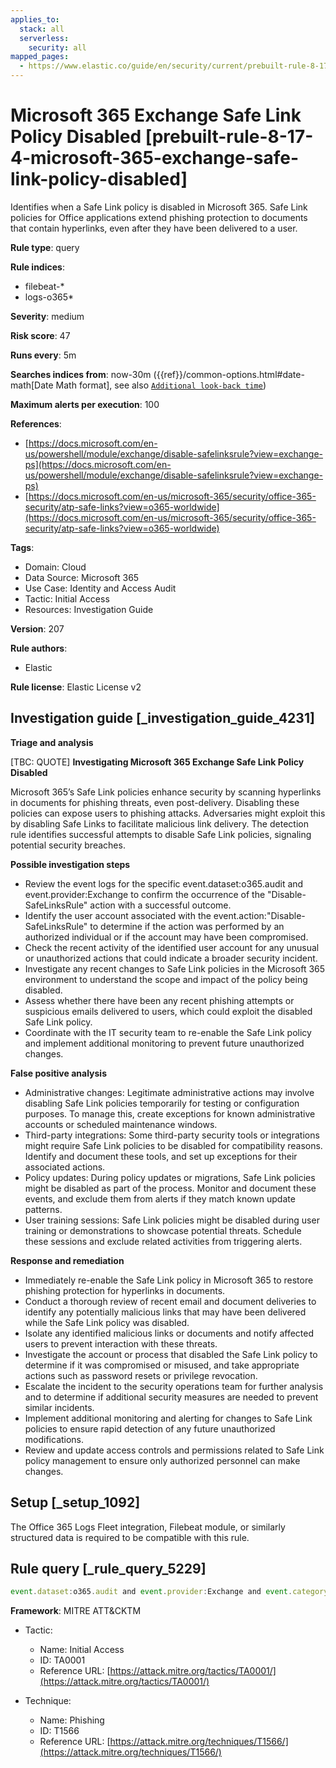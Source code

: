 ```yaml
---
applies_to:
  stack: all
  serverless:
    security: all
mapped_pages:
  - https://www.elastic.co/guide/en/security/current/prebuilt-rule-8-17-4-microsoft-365-exchange-safe-link-policy-disabled.html
---
```


# Microsoft 365 Exchange Safe Link Policy Disabled [prebuilt-rule-8-17-4-microsoft-365-exchange-safe-link-policy-disabled]

Identifies when a Safe Link policy is disabled in Microsoft 365. Safe Link policies for Office applications extend phishing protection to documents that contain hyperlinks, even after they have been delivered to a user.

**Rule type**: query

**Rule indices**:

* filebeat-*
* logs-o365*

**Severity**: medium

**Risk score**: 47

**Runs every**: 5m

**Searches indices from**: now-30m ({{ref}}/common-options.html#date-math[Date Math format], see also [`Additional look-back time`](docs-content://solutions/security/detect-and-alert/create-detection-rule.md#rule-schedule))

**Maximum alerts per execution**: 100

**References**:

* [https://docs.microsoft.com/en-us/powershell/module/exchange/disable-safelinksrule?view=exchange-ps](https://docs.microsoft.com/en-us/powershell/module/exchange/disable-safelinksrule?view=exchange-ps)
* [https://docs.microsoft.com/en-us/microsoft-365/security/office-365-security/atp-safe-links?view=o365-worldwide](https://docs.microsoft.com/en-us/microsoft-365/security/office-365-security/atp-safe-links?view=o365-worldwide)

**Tags**:

* Domain: Cloud
* Data Source: Microsoft 365
* Use Case: Identity and Access Audit
* Tactic: Initial Access
* Resources: Investigation Guide

**Version**: 207

**Rule authors**:

* Elastic

**Rule license**: Elastic License v2

## Investigation guide [_investigation_guide_4231]

**Triage and analysis**

[TBC: QUOTE]
**Investigating Microsoft 365 Exchange Safe Link Policy Disabled**

Microsoft 365’s Safe Link policies enhance security by scanning hyperlinks in documents for phishing threats, even post-delivery. Disabling these policies can expose users to phishing attacks. Adversaries might exploit this by disabling Safe Links to facilitate malicious link delivery. The detection rule identifies successful attempts to disable Safe Link policies, signaling potential security breaches.

**Possible investigation steps**

* Review the event logs for the specific event.dataset:o365.audit and event.provider:Exchange to confirm the occurrence of the "Disable-SafeLinksRule" action with a successful outcome.
* Identify the user account associated with the event.action:"Disable-SafeLinksRule" to determine if the action was performed by an authorized individual or if the account may have been compromised.
* Check the recent activity of the identified user account for any unusual or unauthorized actions that could indicate a broader security incident.
* Investigate any recent changes to Safe Link policies in the Microsoft 365 environment to understand the scope and impact of the policy being disabled.
* Assess whether there have been any recent phishing attempts or suspicious emails delivered to users, which could exploit the disabled Safe Link policy.
* Coordinate with the IT security team to re-enable the Safe Link policy and implement additional monitoring to prevent future unauthorized changes.

**False positive analysis**

* Administrative changes: Legitimate administrative actions may involve disabling Safe Link policies temporarily for testing or configuration purposes. To manage this, create exceptions for known administrative accounts or scheduled maintenance windows.
* Third-party integrations: Some third-party security tools or integrations might require Safe Link policies to be disabled for compatibility reasons. Identify and document these tools, and set up exceptions for their associated actions.
* Policy updates: During policy updates or migrations, Safe Link policies might be disabled as part of the process. Monitor and document these events, and exclude them from alerts if they match known update patterns.
* User training sessions: Safe Link policies might be disabled during user training or demonstrations to showcase potential threats. Schedule these sessions and exclude related activities from triggering alerts.

**Response and remediation**

* Immediately re-enable the Safe Link policy in Microsoft 365 to restore phishing protection for hyperlinks in documents.
* Conduct a thorough review of recent email and document deliveries to identify any potentially malicious links that may have been delivered while the Safe Link policy was disabled.
* Isolate any identified malicious links or documents and notify affected users to prevent interaction with these threats.
* Investigate the account or process that disabled the Safe Link policy to determine if it was compromised or misused, and take appropriate actions such as password resets or privilege revocation.
* Escalate the incident to the security operations team for further analysis and to determine if additional security measures are needed to prevent similar incidents.
* Implement additional monitoring and alerting for changes to Safe Link policies to ensure rapid detection of any future unauthorized modifications.
* Review and update access controls and permissions related to Safe Link policy management to ensure only authorized personnel can make changes.


## Setup [_setup_1092]

The Office 365 Logs Fleet integration, Filebeat module, or similarly structured data is required to be compatible with this rule.


## Rule query [_rule_query_5229]

```js
event.dataset:o365.audit and event.provider:Exchange and event.category:web and event.action:"Disable-SafeLinksRule" and event.outcome:success
```

**Framework**: MITRE ATT&CKTM

* Tactic:

    * Name: Initial Access
    * ID: TA0001
    * Reference URL: [https://attack.mitre.org/tactics/TA0001/](https://attack.mitre.org/tactics/TA0001/)

* Technique:

    * Name: Phishing
    * ID: T1566
    * Reference URL: [https://attack.mitre.org/techniques/T1566/](https://attack.mitre.org/techniques/T1566/)



